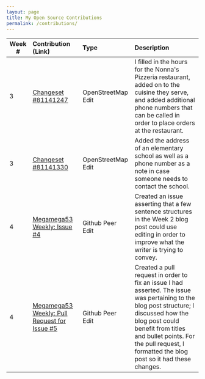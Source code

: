 ```yaml
---
layout: page
title: My Open Source Contributions
permalink: /contributions/
---
```


<!--
The first column, Contribution, must be a hyperlink to the actual contribution,
such as the Wikipedia edit or pull request, etc., with a suitable name.
Type of the contribution should be "Wikipedia edit", "OpenStreet Map feature",
"Project Documentation", "Project Code", "Blog Edit", etc.

The Description should include a brief summary of what you did.

Replace the first row below with your contribution and add new ones below it
following the same syntax.

-->





| Week #       | Contribution (Link)  | Type  | Description |
|---|:---|:---|:---|
|  3   | [Changeset #81141247](https://www.openstreetmap.org/changeset/81141247)    | OpenStreetMap Edit    |   I filled in the hours for the Nonna's Pizzeria restaurant, added on to the cuisine they serve, and added additional phone numbers that can be called in order to place orders at the restaurant.    |
|  3   |  [Changeset #81141330](https://www.openstreetmap.org/changeset/81141330)  |  OpenStreetMap Edit   |  Added the address of an elementary school as well as a phone number as a note in case someone needs to contact the school.    |
|  4   |  [Megamega53 Weekly: Issue #4](https://github.com/hunter-college-ossd-spr-2020/Megamega53-weekly/issues/4)   |  Github Peer Edit   |   Created an issue asserting that a few sentence structures in the Week 2 blog post could use editing in order to improve what the writer is trying to convey.   |
|  4   |  [Megamega53 Weekly: Pull Request for Issue #5](https://github.com/hunter-college-ossd-spr-2020/Megamega53-weekly/pull/3)   |  Github Peer Edit   |   Created a pull request in order to fix an issue I had asserted. The issue was pertaining to the blog post structure; I discussed how the blog post could benefit from titles and bullet points. For the pull request, I formatted the blog post so it had these changes.    |

